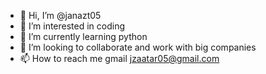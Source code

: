 - 👋 Hi, I’m @janazt05
- 👀 I’m interested in coding
- 🌱 I’m currently learning python
- 💞️ I’m looking to collaborate and work with big companies
- 📫 How to reach me gmail jzaatar05@gmail.com

<!---
janazt05/janazt05 is a ✨ special ✨ repository because its `README.md` (this file) appears on your GitHub profile.
You can click the Preview link to take a look at your changes.
--->
